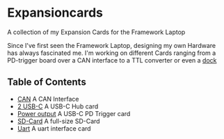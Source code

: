 # Expansioncards

A collection of my Expansion Cards for the Framework Laptop

Since I've first seen the Framework Laptop, designing my own Hardware has always fascinated me. I'm working on different Cards ranging from a PD-trigger board over a CAN interface to a TTL converter or even a [dock](https://github.com/Baumistlustig/FrameworkDock)

## Table of Contents

- [CAN](/CAN) A CAN Interface
- [2 USB-C](/2-usb-c) A USB-C Hub card
- [Power output](/power-output) A USB-C PD Trigger card
- [SD-Card](/sd-card) A full-size SD-Card
- [Uart](/uart/) A uart interface card
